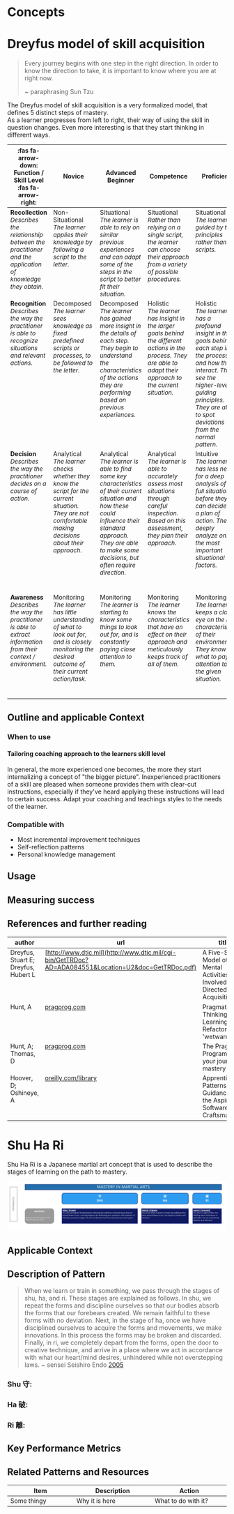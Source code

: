 # Concepts

# Dreyfus model of skill acquisition

> Every journey begins with one step in the right direction. In order to know the direction to take, it is important to know where you are at right now.
>
> ~ paraphrasing Sun Tzu
  
  
The Dreyfus model of skill acquisition is a very formalized model, that defines 5 distinct steps of mastery.  
As a learner progresses from left to right, their way of using the skill in question changes.
Even more interesting is that they start thinking in different ways. 

<style>
table td {
    vertical-align: top;
}

table th:first-of-type {
    width: 15%;
}
table th:nth-of-type(2) {
    width: 17%;
}
table th:nth-of-type(3) {
    width: 17%;
}
table th:nth-of-type(4) {
    width: 17%;
}
table th:nth-of-type(5) {
    width: 17%;
}
table th:nth-of-type(6) {
    width: 17%;
}

table em {
  font-size: 0.85rem;
}
</style>

| :fas fa-arrow-down: Function / Skill Level :fas fa-arrow-right: | 	Novice 	| Advanced Beginner 	| Competence 	| Proficient 	| Expert | 
|---|---|---|---|---|---|
| **Recollection** <br />  _Describes the relationship between the practitioner and the application of knowledge they obtain._ | Non-Situational <br /> _The learner applies their knowledge by following a script to the letter._ | Situational <br /> _The learner is able to rely on similar previous experiences and can adapt some of the steps in the script to better fit their situation._ | Situational <br /> _Rather than relying on a single script, the learner can choose their approach from a variety of possible procedures._ | Situational <br /> _The learner is guided by the principles rather than scripts._ | Situational <br /> _The learner no longer relies on adhering to rules or principles, but can adapt their knowledge to the situation at hand._ | 
| **Recognition**  <br /> _Describes the way the practitioner is able to recognize situations and relevant actions._ |	Decomposed <br /> _The learner sees  knowledge as fixed predefined scripts or processes, to be followed to the letter._ |	Decomposed <br /> _The learner has gained more insight in the details of each step. They begin to understand the characteristics of the actions they are performing based on previous experiences._ |	Holistic <br /> _The learner has insight in the larger goals behind the different actions in the process. They are able to adapt their approach to the current situation._ |	Holistic <br /> _The learner has a profound insight in the goals behind each step in the process, and how they interact. They see the higher-level guiding principles. They are able to spot deviations from the normal pattern._ |	Holistic <br /> _The learner has a very profound understanding of the subject area, and are able to see situations as a whole._ |
| **Decision**  <br /> _Describes the way the practitioner decides on a course of action._ |	Analytical <br /> _The learner checks whether they know the script for the current situation. They are not comfortable making decisions about their approach._ |	Analytical <br /> _The learner is able to find some key characteristics of their current situation and how these could influence their standard approach. They are able to make some decisions, but often require direction._ |	Analytical <br /> _The learner is able to accurately assess most situations through careful inspection. Based on this assessment, they plan their approach._ |	Intuitive <br /> _The learner has less need for a deep analysis of the full situation before they can decide on a plan of action. They deeply analyze only the most important situational factors._ |	Intuitive <br /> _The learner's decisions are driven mostly by their gut feeling. They are able to fluently combine their instincts and a deeper analysis of novelties. Often they find it difficult to explain exactly WHY they took a certain decision._ |
| **Awareness**  <br /> _Describes the way the practitioner is able to extract information from their context / environment._ |	Monitoring <br /> _The learner  has little understanding of what to look out for, and is closely monitoring the desired outcome of their current action/task._ |	Monitoring <br /> _The learner is starting to know some things to look out for, and is constantly paying close attention to them._|	Monitoring <br /> _The learner knows the characteristics that have an effect on their approach and meticulously keeps track of all of them._ |	Monitoring <br /> _The learner keeps a close eye on the key characteristics of their environment. They know what to pay attention to in the given situation._ |	Absorbed <br /> _The learner subconsciously takes mental note of behaviors and characteristics of their environment. They **feel** when something is going well, or when risks are on the horizon._ | 

## Outline and applicable Context

### When to use

#### Tailoring coaching approach to the learners skill level

In general, the more experienced one becomes, the more they start internalizing a concept of "the bigger picture".
Inexperienced practitioners of a skill are pleased when someone provides them with clear-cut instructions, especially if they've heard applying these instructions will lead to certain success.
Adapt your coaching and teachings styles to the needs of the learner. 



### Compatible with

* Most incremental improvement techniques
* Self-reflection patterns
* Personal knowledge management

## Usage

## Measuring success

## References and further reading

| author | url | title | publisher |
|---|---|---|---|
| Dreyfus, Stuart E; Dreyfus, Hubert L | [http://www.dtic.mil](http://www.dtic.mil/cgi-bin/GetTRDoc?AD=ADA084551&Location=U2&doc=GetTRDoc.pdf)| A Five-Stage Model of the Mental Activities Involved in Directed Skill Acquisition | Storming Media |
| Hunt, A | [pragprog.com](https://pragprog.com/book/ahptl/pragmatic-thinking-and-learning) | Pragmatic Thinking and Learning: Refactor Your 'wetware' | Pragmatic Bookshelf |
| Hunt, A; Thomas, D | [pragprog.com](https://pragprog.com/book/tpp20/the-pragmatic-programmer-20th-anniversary-edition) | The Pragmatic Programmer, your journey to mastery | Addison Wesley/Pragmatic Bookshelf |
| Hoover, D; Oshineye, A | [oreilly.com/library](https://www.oreilly.com/library/view/apprenticeship-patterns/9780596806842/ch01.html) | Apprenticeship Patterns: Guidance for the Aspiring Software Craftsman | O'Reilly Media, Inc |


# Shu Ha Ri

Shu Ha Ri is a Japanese martial art concept that is used to describe the stages of learning on the path to mastery.

![Shu Ha Ri visual guide](./shuhari.jpg)


## Applicable Context

## Description of Pattern

> When we learn or train in something, we pass through the stages of shu, ha, and ri. These stages are explained as follows. In shu, we repeat the forms and discipline ourselves so that our bodies absorb the forms that our forebears created. We remain faithful to these forms with no deviation. Next, in the stage of ha, once we have disciplined ourselves to acquire the forms and movements, we make innovations. In this process the forms may be broken and discarded. Finally, in ri, we completely depart from the forms, open the door to creative technique, and arrive in a place where we act in accordance with what our heart/mind desires, unhindered while not overstepping laws.
> ~ sensei Seishiro Endo [2005](https://web.archive.org/web/20110610205348/http://homepage3.nifty.com/aikido_sakudojo/Shihan_Interview_Dou144-e.html)


### Shu 守:

### Ha 破:

### Ri 離: 

## Key Performance Metrics

## Related Patterns and Resources

| Item | Description | Action |
|---|---|---|
| Some thingy | Why it is here | What to do with it? |
